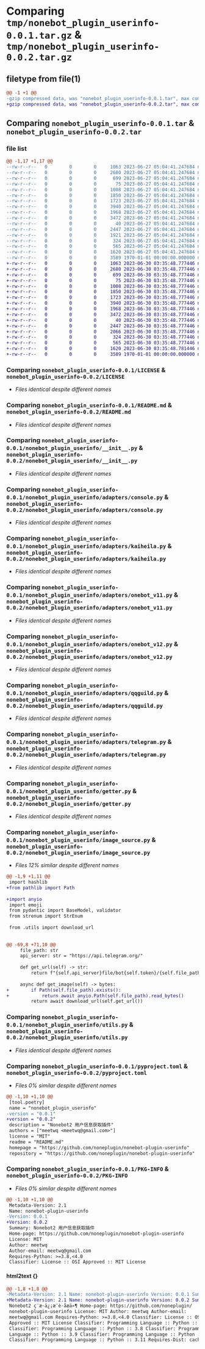 # Comparing `tmp/nonebot_plugin_userinfo-0.0.1.tar.gz` & `tmp/nonebot_plugin_userinfo-0.0.2.tar.gz`

## filetype from file(1)

```diff
@@ -1 +1 @@
-gzip compressed data, was "nonebot_plugin_userinfo-0.0.1.tar", max compression
+gzip compressed data, was "nonebot_plugin_userinfo-0.0.2.tar", max compression
```

## Comparing `nonebot_plugin_userinfo-0.0.1.tar` & `nonebot_plugin_userinfo-0.0.2.tar`

### file list

```diff
@@ -1,17 +1,17 @@
--rw-r--r--   0        0        0     1063 2023-06-27 05:04:41.247684 nonebot_plugin_userinfo-0.0.1/LICENSE
--rw-r--r--   0        0        0     2680 2023-06-27 05:04:41.247684 nonebot_plugin_userinfo-0.0.1/README.md
--rw-r--r--   0        0        0      699 2023-06-27 05:04:41.247684 nonebot_plugin_userinfo-0.0.1/nonebot_plugin_userinfo/__init__.py
--rw-r--r--   0        0        0       75 2023-06-27 05:04:41.247684 nonebot_plugin_userinfo-0.0.1/nonebot_plugin_userinfo/adapters/__init__.py
--rw-r--r--   0        0        0     1008 2023-06-27 05:04:41.247684 nonebot_plugin_userinfo-0.0.1/nonebot_plugin_userinfo/adapters/console.py
--rw-r--r--   0        0        0     1850 2023-06-27 05:04:41.247684 nonebot_plugin_userinfo-0.0.1/nonebot_plugin_userinfo/adapters/kaiheila.py
--rw-r--r--   0        0        0     1723 2023-06-27 05:04:41.247684 nonebot_plugin_userinfo-0.0.1/nonebot_plugin_userinfo/adapters/onebot_v11.py
--rw-r--r--   0        0        0     3940 2023-06-27 05:04:41.247684 nonebot_plugin_userinfo-0.0.1/nonebot_plugin_userinfo/adapters/onebot_v12.py
--rw-r--r--   0        0        0     1968 2023-06-27 05:04:41.247684 nonebot_plugin_userinfo-0.0.1/nonebot_plugin_userinfo/adapters/qqguild.py
--rw-r--r--   0        0        0     3472 2023-06-27 05:04:41.247684 nonebot_plugin_userinfo-0.0.1/nonebot_plugin_userinfo/adapters/telegram.py
--rw-r--r--   0        0        0       40 2023-06-27 05:04:41.247684 nonebot_plugin_userinfo-0.0.1/nonebot_plugin_userinfo/exception.py
--rw-r--r--   0        0        0     2447 2023-06-27 05:04:41.247684 nonebot_plugin_userinfo-0.0.1/nonebot_plugin_userinfo/getter.py
--rw-r--r--   0        0        0     1921 2023-06-27 05:04:41.247684 nonebot_plugin_userinfo-0.0.1/nonebot_plugin_userinfo/image_source.py
--rw-r--r--   0        0        0      324 2023-06-27 05:04:41.247684 nonebot_plugin_userinfo-0.0.1/nonebot_plugin_userinfo/user_info.py
--rw-r--r--   0        0        0      565 2023-06-27 05:04:41.247684 nonebot_plugin_userinfo-0.0.1/nonebot_plugin_userinfo/utils.py
--rw-r--r--   0        0        0     1620 2023-06-27 05:04:41.247684 nonebot_plugin_userinfo-0.0.1/pyproject.toml
--rw-r--r--   0        0        0     3589 1970-01-01 00:00:00.000000 nonebot_plugin_userinfo-0.0.1/PKG-INFO
+-rw-r--r--   0        0        0     1063 2023-06-30 03:35:48.777446 nonebot_plugin_userinfo-0.0.2/LICENSE
+-rw-r--r--   0        0        0     2680 2023-06-30 03:35:48.777446 nonebot_plugin_userinfo-0.0.2/README.md
+-rw-r--r--   0        0        0      699 2023-06-30 03:35:48.777446 nonebot_plugin_userinfo-0.0.2/nonebot_plugin_userinfo/__init__.py
+-rw-r--r--   0        0        0       75 2023-06-30 03:35:48.777446 nonebot_plugin_userinfo-0.0.2/nonebot_plugin_userinfo/adapters/__init__.py
+-rw-r--r--   0        0        0     1008 2023-06-30 03:35:48.777446 nonebot_plugin_userinfo-0.0.2/nonebot_plugin_userinfo/adapters/console.py
+-rw-r--r--   0        0        0     1850 2023-06-30 03:35:48.777446 nonebot_plugin_userinfo-0.0.2/nonebot_plugin_userinfo/adapters/kaiheila.py
+-rw-r--r--   0        0        0     1723 2023-06-30 03:35:48.777446 nonebot_plugin_userinfo-0.0.2/nonebot_plugin_userinfo/adapters/onebot_v11.py
+-rw-r--r--   0        0        0     3940 2023-06-30 03:35:48.777446 nonebot_plugin_userinfo-0.0.2/nonebot_plugin_userinfo/adapters/onebot_v12.py
+-rw-r--r--   0        0        0     1968 2023-06-30 03:35:48.777446 nonebot_plugin_userinfo-0.0.2/nonebot_plugin_userinfo/adapters/qqguild.py
+-rw-r--r--   0        0        0     3472 2023-06-30 03:35:48.777446 nonebot_plugin_userinfo-0.0.2/nonebot_plugin_userinfo/adapters/telegram.py
+-rw-r--r--   0        0        0       40 2023-06-30 03:35:48.777446 nonebot_plugin_userinfo-0.0.2/nonebot_plugin_userinfo/exception.py
+-rw-r--r--   0        0        0     2447 2023-06-30 03:35:48.777446 nonebot_plugin_userinfo-0.0.2/nonebot_plugin_userinfo/getter.py
+-rw-r--r--   0        0        0     2066 2023-06-30 03:35:48.777446 nonebot_plugin_userinfo-0.0.2/nonebot_plugin_userinfo/image_source.py
+-rw-r--r--   0        0        0      324 2023-06-30 03:35:48.777446 nonebot_plugin_userinfo-0.0.2/nonebot_plugin_userinfo/user_info.py
+-rw-r--r--   0        0        0      565 2023-06-30 03:35:48.777446 nonebot_plugin_userinfo-0.0.2/nonebot_plugin_userinfo/utils.py
+-rw-r--r--   0        0        0     1620 2023-06-30 03:35:48.781446 nonebot_plugin_userinfo-0.0.2/pyproject.toml
+-rw-r--r--   0        0        0     3589 1970-01-01 00:00:00.000000 nonebot_plugin_userinfo-0.0.2/PKG-INFO
```

### Comparing `nonebot_plugin_userinfo-0.0.1/LICENSE` & `nonebot_plugin_userinfo-0.0.2/LICENSE`

 * *Files identical despite different names*

### Comparing `nonebot_plugin_userinfo-0.0.1/README.md` & `nonebot_plugin_userinfo-0.0.2/README.md`

 * *Files identical despite different names*

### Comparing `nonebot_plugin_userinfo-0.0.1/nonebot_plugin_userinfo/__init__.py` & `nonebot_plugin_userinfo-0.0.2/nonebot_plugin_userinfo/__init__.py`

 * *Files identical despite different names*

### Comparing `nonebot_plugin_userinfo-0.0.1/nonebot_plugin_userinfo/adapters/console.py` & `nonebot_plugin_userinfo-0.0.2/nonebot_plugin_userinfo/adapters/console.py`

 * *Files identical despite different names*

### Comparing `nonebot_plugin_userinfo-0.0.1/nonebot_plugin_userinfo/adapters/kaiheila.py` & `nonebot_plugin_userinfo-0.0.2/nonebot_plugin_userinfo/adapters/kaiheila.py`

 * *Files identical despite different names*

### Comparing `nonebot_plugin_userinfo-0.0.1/nonebot_plugin_userinfo/adapters/onebot_v11.py` & `nonebot_plugin_userinfo-0.0.2/nonebot_plugin_userinfo/adapters/onebot_v11.py`

 * *Files identical despite different names*

### Comparing `nonebot_plugin_userinfo-0.0.1/nonebot_plugin_userinfo/adapters/onebot_v12.py` & `nonebot_plugin_userinfo-0.0.2/nonebot_plugin_userinfo/adapters/onebot_v12.py`

 * *Files identical despite different names*

### Comparing `nonebot_plugin_userinfo-0.0.1/nonebot_plugin_userinfo/adapters/qqguild.py` & `nonebot_plugin_userinfo-0.0.2/nonebot_plugin_userinfo/adapters/qqguild.py`

 * *Files identical despite different names*

### Comparing `nonebot_plugin_userinfo-0.0.1/nonebot_plugin_userinfo/adapters/telegram.py` & `nonebot_plugin_userinfo-0.0.2/nonebot_plugin_userinfo/adapters/telegram.py`

 * *Files identical despite different names*

### Comparing `nonebot_plugin_userinfo-0.0.1/nonebot_plugin_userinfo/getter.py` & `nonebot_plugin_userinfo-0.0.2/nonebot_plugin_userinfo/getter.py`

 * *Files identical despite different names*

### Comparing `nonebot_plugin_userinfo-0.0.1/nonebot_plugin_userinfo/image_source.py` & `nonebot_plugin_userinfo-0.0.2/nonebot_plugin_userinfo/image_source.py`

 * *Files 12% similar despite different names*

```diff
@@ -1,9 +1,11 @@
 import hashlib
+from pathlib import Path
 
+import anyio
 import emoji
 from pydantic import BaseModel, validator
 from strenum import StrEnum
 
 from .utils import download_url
 
 
@@ -69,8 +71,10 @@
     file_path: str
     api_server: str = "https://api.telegram.org/"
 
     def get_url(self) -> str:
         return f"{self.api_server}file/bot{self.token}/{self.file_path}"
 
     async def get_image(self) -> bytes:
+        if Path(self.file_path).exists():
+            return await anyio.Path(self.file_path).read_bytes()
         return await download_url(self.get_url())
```

### Comparing `nonebot_plugin_userinfo-0.0.1/nonebot_plugin_userinfo/utils.py` & `nonebot_plugin_userinfo-0.0.2/nonebot_plugin_userinfo/utils.py`

 * *Files identical despite different names*

### Comparing `nonebot_plugin_userinfo-0.0.1/pyproject.toml` & `nonebot_plugin_userinfo-0.0.2/pyproject.toml`

 * *Files 0% similar despite different names*

```diff
@@ -1,10 +1,10 @@
 [tool.poetry]
 name = "nonebot_plugin_userinfo"
-version = "0.0.1"
+version = "0.0.2"
 description = "Nonebot2 用户信息获取插件"
 authors = ["meetwq <meetwq@gmail.com>"]
 license = "MIT"
 readme = "README.md"
 homepage = "https://github.com/noneplugin/nonebot-plugin-userinfo"
 repository = "https://github.com/noneplugin/nonebot-plugin-userinfo"
```

### Comparing `nonebot_plugin_userinfo-0.0.1/PKG-INFO` & `nonebot_plugin_userinfo-0.0.2/PKG-INFO`

 * *Files 0% similar despite different names*

```diff
@@ -1,10 +1,10 @@
 Metadata-Version: 2.1
 Name: nonebot-plugin-userinfo
-Version: 0.0.1
+Version: 0.0.2
 Summary: Nonebot2 用户信息获取插件
 Home-page: https://github.com/noneplugin/nonebot-plugin-userinfo
 License: MIT
 Author: meetwq
 Author-email: meetwq@gmail.com
 Requires-Python: >=3.8,<4.0
 Classifier: License :: OSI Approved :: MIT License
```

#### html2text {}

```diff
@@ -1,8 +1,8 @@
-Metadata-Version: 2.1 Name: nonebot-plugin-userinfo Version: 0.0.1 Summary:
+Metadata-Version: 2.1 Name: nonebot-plugin-userinfo Version: 0.0.2 Summary:
 Nonebot2 ç¨æ·ä¿¡æ¯è·åæä»¶ Home-page: https://github.com/noneplugin/
 nonebot-plugin-userinfo License: MIT Author: meetwq Author-email:
 meetwq@gmail.com Requires-Python: >=3.8,<4.0 Classifier: License :: OSI
 Approved :: MIT License Classifier: Programming Language :: Python :: 3
 Classifier: Programming Language :: Python :: 3.8 Classifier: Programming
 Language :: Python :: 3.9 Classifier: Programming Language :: Python :: 3.10
 Classifier: Programming Language :: Python :: 3.11 Requires-Dist: cachetools
```

